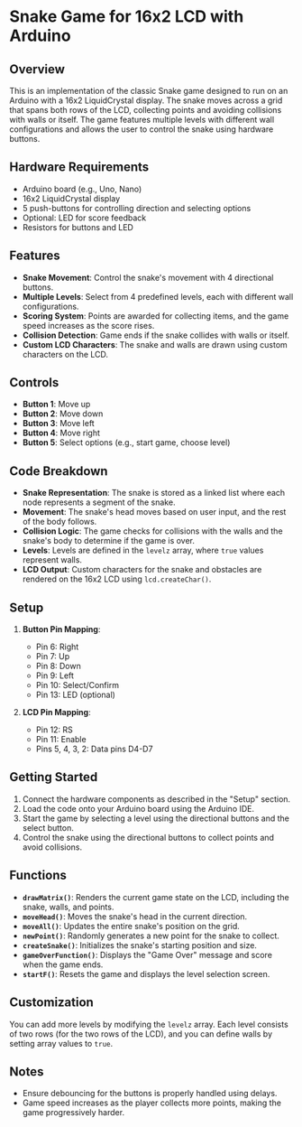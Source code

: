 # Snake Game for 16x2 LCD with Arduino

## Overview
This is an implementation of the classic Snake game designed to run on an Arduino with a 16x2 LiquidCrystal display. The snake moves across a grid that spans both rows of the LCD, collecting points and avoiding collisions with walls or itself. The game features multiple levels with different wall configurations and allows the user to control the snake using hardware buttons.

## Hardware Requirements
- Arduino board (e.g., Uno, Nano)
- 16x2 LiquidCrystal display
- 5 push-buttons for controlling direction and selecting options
- Optional: LED for score feedback
- Resistors for buttons and LED

## Features
- **Snake Movement**: Control the snake's movement with 4 directional buttons.
- **Multiple Levels**: Select from 4 predefined levels, each with different wall configurations.
- **Scoring System**: Points are awarded for collecting items, and the game speed increases as the score rises.
- **Collision Detection**: Game ends if the snake collides with walls or itself.
- **Custom LCD Characters**: The snake and walls are drawn using custom characters on the LCD.

## Controls
- **Button 1**: Move up
- **Button 2**: Move down
- **Button 3**: Move left
- **Button 4**: Move right
- **Button 5**: Select options (e.g., start game, choose level)

## Code Breakdown
- **Snake Representation**: The snake is stored as a linked list where each node represents a segment of the snake.
- **Movement**: The snake's head moves based on user input, and the rest of the body follows.
- **Collision Logic**: The game checks for collisions with the walls and the snake's body to determine if the game is over.
- **Levels**: Levels are defined in the `levelz` array, where `true` values represent walls.
- **LCD Output**: Custom characters for the snake and obstacles are rendered on the 16x2 LCD using `lcd.createChar()`.

## Setup
1. **Button Pin Mapping**:
   - Pin 6: Right
   - Pin 7: Up
   - Pin 8: Down
   - Pin 9: Left
   - Pin 10: Select/Confirm
   - Pin 13: LED (optional)

2. **LCD Pin Mapping**:
   - Pin 12: RS
   - Pin 11: Enable
   - Pins 5, 4, 3, 2: Data pins D4-D7

## Getting Started
1. Connect the hardware components as described in the "Setup" section.
2. Load the code onto your Arduino board using the Arduino IDE.
3. Start the game by selecting a level using the directional buttons and the select button.
4. Control the snake using the directional buttons to collect points and avoid collisions.

## Functions
- **`drawMatrix()`**: Renders the current game state on the LCD, including the snake, walls, and points.
- **`moveHead()`**: Moves the snake's head in the current direction.
- **`moveAll()`**: Updates the entire snake's position on the grid.
- **`newPoint()`**: Randomly generates a new point for the snake to collect.
- **`createSnake()`**: Initializes the snake's starting position and size.
- **`gameOverFunction()`**: Displays the "Game Over" message and score when the game ends.
- **`startF()`**: Resets the game and displays the level selection screen.

## Customization
You can add more levels by modifying the `levelz` array. Each level consists of two rows (for the two rows of the LCD), and you can define walls by setting array values to `true`.

## Notes
- Ensure debouncing for the buttons is properly handled using delays.
- Game speed increases as the player collects more points, making the game progressively harder.
